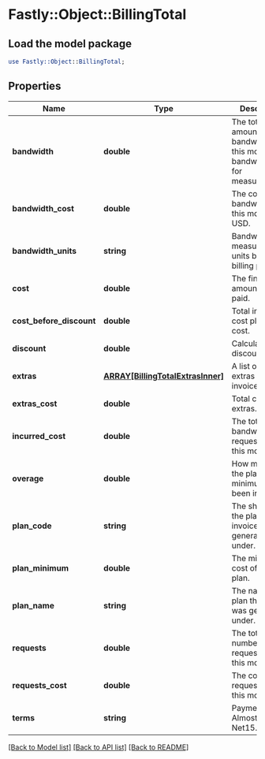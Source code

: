 # Fastly::Object::BillingTotal

## Load the model package
```perl
use Fastly::Object::BillingTotal;
```

## Properties
Name | Type | Description | Notes
------------ | ------------- | ------------- | -------------
**bandwidth** | **double** | The total amount of bandwidth used this month (See bandwidth_units for measurement). | [optional] 
**bandwidth_cost** | **double** | The cost of the bandwidth used this month in USD. | [optional] 
**bandwidth_units** | **string** | Bandwidth measurement units based on billing plan. | [optional] 
**cost** | **double** | The final amount to be paid. | [optional] 
**cost_before_discount** | **double** | Total incurred cost plus extras cost. | [optional] 
**discount** | **double** | Calculated discount rate. | [optional] 
**extras** | [**ARRAY[BillingTotalExtrasInner]**](BillingTotalExtrasInner.md) | A list of any extras for this invoice. | [optional] 
**extras_cost** | **double** | Total cost of all extras. | [optional] 
**incurred_cost** | **double** | The total cost of bandwidth and requests used this month. | [optional] 
**overage** | **double** | How much over the plan minimum has been incurred. | [optional] 
**plan_code** | **string** | The short code the plan this invoice was generated under. | [optional] 
**plan_minimum** | **double** | The minimum cost of this plan. | [optional] 
**plan_name** | **string** | The name of the plan this invoice was generated under. | [optional] 
**requests** | **double** | The total number of requests used this month. | [optional] 
**requests_cost** | **double** | The cost of the requests used this month. | [optional] 
**terms** | **string** | Payment terms. Almost always Net15. | [optional] 

[[Back to Model list]](../README.md#documentation-for-models) [[Back to API list]](../README.md#documentation-for-api-endpoints) [[Back to README]](../README.md)


